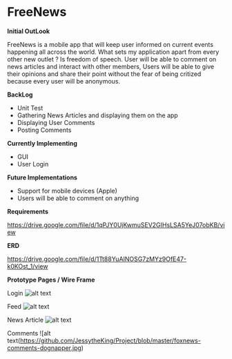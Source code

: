 # FreeNews

**Initial OutLook**

FreeNews is a mobile app that will keep user informed on current events happening all across the world. What sets my application apart from every other new outlet ?
Is freedom of speech. User will be able to comment on news articles and interact with other members, Users will be able to give their opinions and share their point 
without the fear of being critized because every user will be anonymous. 

**BackLog**

* Unit Test
* Gathering News Articles and displaying them on the app
* Displaying User Comments
* Posting Comments

**Currently Implementing**

* GUI
* User Login

**Future Implementations**

* Support for mobile devices (Apple)
* Users will be able to comment on anything 

**Requirements**

https://drive.google.com/file/d/1qPJY0UjKwmuSEV2GIHsLSA5YeJ07obKB/view

**ERD**

https://drive.google.com/file/d/1Tt88YuAINOSG7zMYz9OfE47-k0KOst_1/view

**Prototype Pages / Wire Frame**

Login
![alt text](https://github.com/JessytheKing/Project/blob/master/Screenshot_20190912-093310_CodeX.jpg)

Feed
![alt text](https://github.com/JessytheKing/Project/blob/master/Screenshot_20190912-093446_CodeX.jpg)

News Article
![alt text](https://github.com/JessytheKing/Project/blob/master/Screenshot_20190912-093310_CodeX.jpg)

Comments
![alt text(https://github.com/JessytheKing/Project/blob/master/foxnews-comments-dognapper.jpg)



